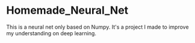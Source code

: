 # Homemade_Neural_Net
This is a neural net only based on Numpy. It's a project I made to improve my understanding on deep learning.
